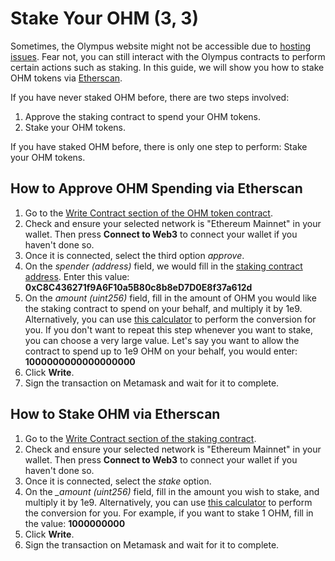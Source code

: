 # Stake Your OHM \(3, 3\)

Sometimes, the Olympus website might not be accessible due to [hosting issues](https://twitter.com/FleekHQ/status/1416505712222609411). Fear not, you can still interact with the Olympus contracts to perform certain actions such as staking. In this guide, we will show you how to stake OHM tokens via [Etherscan](https://etherscan.io/).

If you have never staked OHM before, there are two steps involved:

1. Approve the staking contract to spend your OHM tokens.
2. Stake your OHM tokens.

If you have staked OHM before, there is only one step to perform: Stake your OHM tokens.

## How to Approve OHM Spending via Etherscan

1. Go to the [Write Contract section of the OHM token contract](https://etherscan.io/address/0x383518188c0c6d7730d91b2c03a03c837814a899#writeContract).
2. Check and ensure your selected network is "Ethereum Mainnet" in your wallet. Then press **Connect to Web3** to connect your wallet if you haven't done so.
3. Once it is connected, select the third option _approve_.
4. On the _spender \(address\)_ field, we would fill in the [staking contract address](../contracts/staking.md#staking). Enter this value: **0xC8C436271f9A6F10a5B80c8b8eD7D0E8f37a612d**
5. On the _amount \(uint256\)_ field, fill in the amount of OHM you would like the staking contract to spend on your behalf, and multiply it by 1e9. Alternatively, you can use [this calculator](https://docs.google.com/spreadsheets/d/1vm48OCBnVh8uah0-3Xa7HqFwmfxgcrMIWPrOllSFIvA/edit?usp=sharing) to perform the conversion for you. If you don't want to repeat this step whenever you want to stake, you can choose a very large value. Let's say you want to allow the contract to spend up to 1e9 OHM on your behalf, you would enter: **1000000000000000000**
6. Click **Write**.
7. Sign the transaction on Metamask and wait for it to complete.

## How to Stake OHM via Etherscan

1. Go to the [Write Contract section of the staking contract](https://etherscan.io/address/0xC8C436271f9A6F10a5B80c8b8eD7D0E8f37a612d#writeContract).
2. Check and ensure your selected network is "Ethereum Mainnet" in your wallet. Then press **Connect to Web3** to connect your wallet if you haven't done so.
3. Once it is connected, select the _stake_ option.
4. On the _\_amount \(uint256\)_ field, fill in the amount you wish to stake, and multiply it by 1e9. Alternatively, you can use [this calculator](https://docs.google.com/spreadsheets/d/1vm48OCBnVh8uah0-3Xa7HqFwmfxgcrMIWPrOllSFIvA/edit?usp=sharing) to perform the conversion for you. For example, if you want to stake 1 OHM, fill in the value: **1000000000**
5. Click **Write**.
6. Sign the transaction on Metamask and wait for it to complete.

